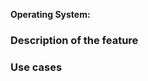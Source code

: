 **Operating System:** <!--[Windows? macOS? Linux? All?] (write it after the > symbol) -->

### Description of the feature

<!-- Please describe your feature with details. Also:
- If the feature is UI-related, please DO NOT REPORT HERE but on
  gimp-ux: https://gitlab.gnome.org/Teams/GIMP/Design/gimp-ux/-/issues;
- If the feature is about some standard or API, link relevant resources;
- If you have a patch, see: https://developer.gimp.org/core/submit-patch/ -->

### Use cases

<!-- Explain the use cases or problems to solve.
If you are unsure, you should first discuss with the community in the forums
or talk with the developers on IRC: https://www.gimp.org/discuss.html -->
